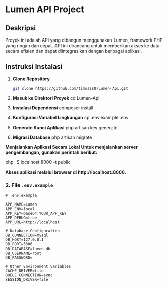# Lumen API Project

## Deskripsi
Proyek ini adalah API yang dibangun menggunakan Lumen, framework PHP yang ringan dan cepat. API ini dirancang untuk memberikan akses ke data secara efisien dan dapat diintegrasikan dengan berbagai aplikasi.

## Instruksi Instalasi

1. **Clone Repository**
   ```bash
   git clone https://github.com/timusss0/Lumen-Api.git

2. **Masuk ke Direktori Proyek**
   cd Lumen-Api
   
4. **Instalasi Dependensi**
    composer install

5.  **Konfigurasi Variabel Lingkungan**
    cp .env.example .env

6. **Generate Kunci Aplikasi**
    php artisan key:generate

7. **Migrasi Database**
    php artisan migrate
   
**Menjalankan Aplikasi Secara Lokal**
**Untuk menjalankan server pengembangan, gunakan perintah berikut:**

php -S localhost:8000 -t public

**Akses aplikasi melalui browser di http://localhost:8000.**

### 2. File `.env.example`

```plaintext
# .env.example

APP_NAME=Lumen
APP_ENV=local
APP_KEY=base64:YOUR_APP_KEY
APP_DEBUG=true
APP_URL=http://localhost

# Database Configuration
DB_CONNECTION=mysql
DB_HOST=127.0.0.1
DB_PORT=3306
DB_DATABASE=lumen-db
DB_USERNAME=root
DB_PASSWORD=

# Other Environment Variables
CACHE_DRIVER=file
QUEUE_CONNECTION=sync
SESSION_DRIVER=file
